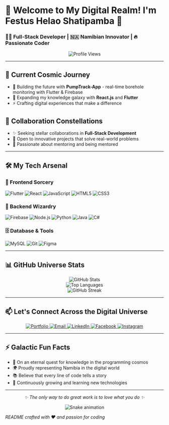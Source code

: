 # 🌟 Welcome to My Digital Realm! I'm Festus Helao Shatipamba 🌟

### 🧑‍💻 Full-Stack Developer | 🇳🇦 Namibian Innovator | 🔥 Passionate Coder

<p align="center">
  <img src="https://komarev.com/ghpvc/?username=ferrariboy99&label=Digital+Footprints&color=ff69b4&style=for-the-badge" alt="Profile Views" />
</p>

---

## 🚀 Current Cosmic Journey

- 🌌 Building the future with **PumpTrack-App** - real-time borehole monitoring with Flutter & Firebase
- 🧠 Expanding my knowledge galaxy with **React.js** and **Flutter**
- ⚡ Crafting digital experiences that make a difference

## 🌈 Collaboration Constellations

- ✨ Seeking stellar collaborations in **Full-Stack Development**
- 🤝 Open to innovative projects that solve real-world problems
- 🌟 Passionate about mentoring and being mentored

---

## 🛠️ My Tech Arsenal

### 🎨 Frontend Sorcery
![Flutter](https://img.shields.io/badge/Flutter-02569B?style=for-the-badge&logo=flutter&logoColor=white)
![React](https://img.shields.io/badge/React-20232A?style=for-the-badge&logo=react&logoColor=61DAFB)
![JavaScript](https://img.shields.io/badge/JavaScript-F7DF1E?style=for-the-badge&logo=javascript&logoColor=black)
![HTML5](https://img.shields.io/badge/HTML5-E34F26?style=for-the-badge&logo=html5&logoColor=white)
![CSS3](https://img.shields.io/badge/CSS3-1572B6?style=for-the-badge&logo=css3&logoColor=white)

### 🔧 Backend Wizardry
![Firebase](https://img.shields.io/badge/Firebase-FFCA28?style=for-the-badge&logo=firebase&logoColor=black)
![Node.js](https://img.shields.io/badge/Node.js-339933?style=for-the-badge&logo=nodedotjs&logoColor=white)
![Python](https://img.shields.io/badge/Python-3776AB?style=for-the-badge&logo=python&logoColor=white)
![Java](https://img.shields.io/badge/Java-ED8B00?style=for-the-badge&logo=openjdk&logoColor=white)
![C#](https://img.shields.io/badge/C%23-239120?style=for-the-badge&logo=c-sharp&logoColor=white)

### 🗄️ Database & Tools
![MySQL](https://img.shields.io/badge/MySQL-4479A1?style=for-the-badge&logo=mysql&logoColor=white)
![Git](https://img.shields.io/badge/Git-F05032?style=for-the-badge&logo=git&logoColor=white)
![Figma](https://img.shields.io/badge/Figma-F24E1E?style=for-the-badge&logo=figma&logoColor=white)

---

## 📊 GitHub Universe Stats

<p align="center">
  <img align="center" src="https://github-readme-stats.vercel.app/api?username=ferrariboy99&show_icons=true&theme=radical&hide_border=true&bg_color=00000000" alt="GitHub Stats" />
  <br/>
  <img align="center" src="https://github-readme-stats.vercel.app/api/top-langs/?username=ferrariboy99&layout=compact&theme=radical&hide_border=true&bg_color=00000000" alt="Top Languages" />
  <br/>
  <img align="center" src="https://streak-stats.demolab.com?user=ferrariboy99&theme=radical&hide_border=true&background=00000000" alt="GitHub Streak" />
</p>

---

## 📫 Let's Connect Across the Digital Universe

<p align="center">
  <a href="https://www.festushelaoshatipamba.com" target="_blank">
    <img src="https://img.shields.io/badge/Portfolio-FF7139?style=for-the-badge&logo=firefox&logoColor=white" alt="Portfolio"/>
  </a>
  <a href="mailto:festushelaoshatipamba@gmail.com">
    <img src="https://img.shields.io/badge/Email-D14836?style=for-the-badge&logo=gmail&logoColor=white" alt="Email"/>
  </a>
  <a href="https://linkedin.com/in/festus-helao-shatipamba-9ab977251" target="_blank">
    <img src="https://img.shields.io/badge/LinkedIn-0077B5?style=for-the-badge&logo=linkedin&logoColor=white" alt="LinkedIn"/>
  </a>
  <a href="https://fb.com/festushelao.shatipamba" target="_blank">
    <img src="https://img.shields.io/badge/Facebook-1877F2?style=for-the-badge&logo=facebook&logoColor=white" alt="Facebook"/>
  </a>
  <a href="https://instagram.com/helao_nafimane" target="_blank">
    <img src="https://img.shields.io/badge/Instagram-E4405F?style=for-the-badge&logo=instagram&logoColor=white" alt="Instagram"/>
  </a>
</p>

---

## ⚡ Galactic Fun Facts

- 🚀 On an eternal quest for knowledge in the programming cosmos
- 🌍 Proudly representing Namibia in the digital world
- 📚 Believe that every line of code tells a story
- 🌱 Continuously growing and learning new technologies

---

<p align="center">
  <i>✨ The only way to do great work is to love what you do ✨</i>
</p>

<p align="center">
  <img src="https://raw.githubusercontent.com/ferrariboy99/ferrariboy99/output/github-contribution-grid-snake.svg" alt="Snake animation" />
</p>

*README crafted with ❤️ and passion for coding*
